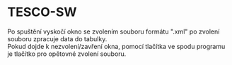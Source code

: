 # TESCO-SW
 Po spuštění vyskočí okno se zvolením souboru formátu ".xml" po zvolení souboru zpracuje data do tabulky. </br>
 Pokud dojde k nezvolení/zavření okna, pomocí tlačítka ve spodu programu je tlačítko pro opětovné zvolení souboru. </br>
 
